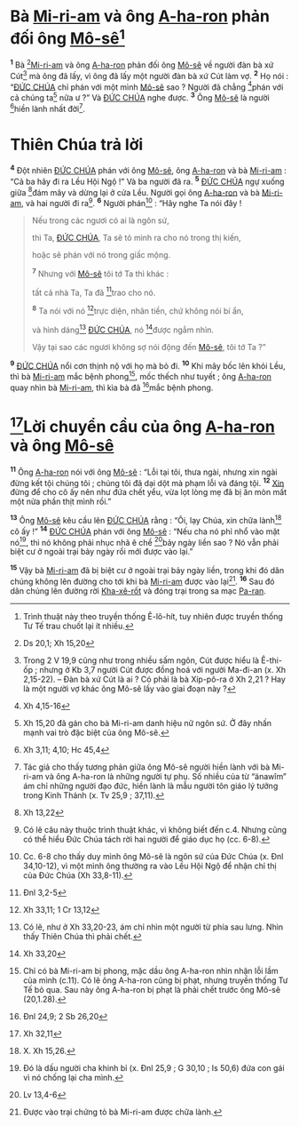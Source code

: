 # Bà [Mi-ri-am]() và ông [A-ha-ron]() phản đối ông [Mô-sê]()[^1-0160e8fc-c9df-4cc3-96d8-fb6b9fe8a35b]

<sup><b>1</b></sup> Bà [^1@-0160e8fc-c9df-4cc3-96d8-fb6b9fe8a35b][Mi-ri-am]() và ông [A-ha-ron]() phản đối ông [Mô-sê]() về người đàn bà xứ Cút[^2-0160e8fc-c9df-4cc3-96d8-fb6b9fe8a35b] mà ông đã lấy, vì ông đã lấy một người đàn bà xứ Cút làm vợ. <sup><b>2</b></sup> Họ nói : “[ĐỨC CHÚA]() chỉ phán với một mình [Mô-sê]() sao ? Người đã chẳng [^2@-0160e8fc-c9df-4cc3-96d8-fb6b9fe8a35b]phán với cả chúng ta[^3-0160e8fc-c9df-4cc3-96d8-fb6b9fe8a35b] nữa ư ?” Và [ĐỨC CHÚA]() nghe được. <sup><b>3</b></sup> Ông [Mô-sê]() là người [^3@-0160e8fc-c9df-4cc3-96d8-fb6b9fe8a35b]hiền lành nhất đời[^4-0160e8fc-c9df-4cc3-96d8-fb6b9fe8a35b].

# Thiên Chúa trả lời

<sup><b>4</b></sup> Đột nhiên [ĐỨC CHÚA]() phán với ông [Mô-sê](), ông [A-ha-ron]() và bà [Mi-ri-am]() : “Cả ba hãy đi ra Lều Hội Ngộ !” Và ba người đã ra. <sup><b>5</b></sup> [ĐỨC CHÚA]() ngự xuống giữa [^4@-0160e8fc-c9df-4cc3-96d8-fb6b9fe8a35b]đám mây và dừng lại ở cửa Lều. Người gọi ông [A-ha-ron]() và bà [Mi-ri-am](), và hai người đi ra[^5-0160e8fc-c9df-4cc3-96d8-fb6b9fe8a35b]. <sup><b>6</b></sup> Người phán[^6-0160e8fc-c9df-4cc3-96d8-fb6b9fe8a35b] : “Hãy nghe Ta nói đây !

> Nếu trong các ngươi có ai là ngôn sứ,
>
> thì Ta, [ĐỨC CHÚA](), Ta sẽ tỏ mình ra cho nó trong thị kiến,
>
> hoặc sẽ phán với nó trong giấc mộng.
>
> <sup><b>7</b></sup> Nhưng với [Mô-sê]() tôi tớ Ta thì khác :
>
> tất cả nhà Ta, Ta đã [^5@-0160e8fc-c9df-4cc3-96d8-fb6b9fe8a35b]trao cho nó.
>
> <sup><b>8</b></sup> Ta nói với nó [^6@-0160e8fc-c9df-4cc3-96d8-fb6b9fe8a35b]trực diện, nhãn tiền, chứ không nói bí ẩn,
>
> và hình dáng[^7-0160e8fc-c9df-4cc3-96d8-fb6b9fe8a35b] [ĐỨC CHÚA](), nó [^7@-0160e8fc-c9df-4cc3-96d8-fb6b9fe8a35b]được ngắm nhìn.
>
> Vậy tại sao các ngươi không sợ nói động đến [Mô-sê](), tôi tớ Ta ?”

<sup><b>9</b></sup> [ĐỨC CHÚA]() nổi cơn thịnh nộ với họ mà bỏ đi. <sup><b>10</b></sup> Khi mây bốc lên khỏi Lều, thì bà [Mi-ri-am]() mắc bệnh phong[^8-0160e8fc-c9df-4cc3-96d8-fb6b9fe8a35b], mốc thếch như tuyết ; ông [A-ha-ron]() quay nhìn bà [Mi-ri-am](), thì kìa bà đã [^8@-0160e8fc-c9df-4cc3-96d8-fb6b9fe8a35b]mắc bệnh phong.

# [^9@-0160e8fc-c9df-4cc3-96d8-fb6b9fe8a35b]Lời chuyển cầu của ông [A-ha-ron]() và ông [Mô-sê]()

<sup><b>11</b></sup> Ông [A-ha-ron]() nói với ông [Mô-sê]() : “Lỗi tại tôi, thưa ngài, nhưng xin ngài đừng kết tội chúng tôi ; chúng tôi đã dại dột mà phạm lỗi và đáng tội. <sup><b>12</b></sup> [Xin]() đừng để cho cô ấy nên như đứa chết yểu, vừa lọt lòng mẹ đã bị ăn mòn mất một nửa phần thịt mình rồi.”

<sup><b>13</b></sup> Ông [Mô-sê]() kêu cầu lên [ĐỨC CHÚA]() rằng : “Ôi, lạy Chúa, xin chữa lành[^9-0160e8fc-c9df-4cc3-96d8-fb6b9fe8a35b] cô ấy !” <sup><b>14</b></sup> [ĐỨC CHÚA]() phán với ông [Mô-sê]() : “Nếu cha nó phỉ nhổ vào mặt nó[^10-0160e8fc-c9df-4cc3-96d8-fb6b9fe8a35b], thì nó không phải nhục nhã ê chề [^10@-0160e8fc-c9df-4cc3-96d8-fb6b9fe8a35b]bảy ngày liền sao ? Nó vẫn phải biệt cư ở ngoài trại bảy ngày rồi mới được vào lại.”

<sup><b>15</b></sup> Vậy bà [Mi-ri-am]() đã bị biệt cư ở ngoài trại bảy ngày liền, trong khi đó dân chúng không lên đường cho tới khi bà [Mi-ri-am]() được vào lại[^11-0160e8fc-c9df-4cc3-96d8-fb6b9fe8a35b]. <sup><b>16</b></sup> Sau đó dân chúng lên đường rời [Kha-xê-rốt]() và đóng trại trong sa mạc [Pa-ran]().

[^1-0160e8fc-c9df-4cc3-96d8-fb6b9fe8a35b]: Trình thuật này theo truyền thống Ê-lô-hít, tuy nhiên được truyền thống Tư Tế trau chuốt lại ít nhiều.

[^2-0160e8fc-c9df-4cc3-96d8-fb6b9fe8a35b]: Trong 2 V 19,9 cũng như trong nhiều sấm ngôn, Cút được hiểu là Ê-thi-ốp ; nhưng ở Kb 3,7 người Cút được đồng hoá với người Ma-đi-an (x. Xh 2,15-22). – Đàn bà xứ Cút là ai ? Có phải là bà Xíp-pô-ra ở Xh 2,21 ? Hay là một người vợ khác ông Mô-sê lấy vào giai đoạn này ?

[^3-0160e8fc-c9df-4cc3-96d8-fb6b9fe8a35b]: Xh 15,20 đã gán cho bà Mi-ri-am danh hiệu nữ ngôn sứ. Ở đây nhấn mạnh vai trò đặc biệt của ông Mô-sê.

[^4-0160e8fc-c9df-4cc3-96d8-fb6b9fe8a35b]: Tác giả cho thấy tương phản giữa ông Mô-sê người hiền lành với bà Mi-ri-am và ông A-ha-ron là những người tự phụ. Số nhiều của từ “änawîm” ám chỉ những người đạo đức, hiền lành là mẫu người tôn giáo lý tưởng trong Kinh Thánh (x. Tv 25,9 ; 37,11).

[^5-0160e8fc-c9df-4cc3-96d8-fb6b9fe8a35b]: Có lẽ câu này thuộc trình thuật khác, vì không biết đến c.4. Nhưng cũng có thể hiểu Đức Chúa tách rời hai người để giáo dục họ (cc. 6-8).

[^6-0160e8fc-c9df-4cc3-96d8-fb6b9fe8a35b]: Cc. 6-8 cho thấy duy mình ông Mô-sê là ngôn sứ của Đức Chúa (x. Đnl 34,10-12), vì một mình ông thường ra vào Lều Hội Ngộ để nhận chỉ thị của Đức Chúa (Xh 33,8-11).

[^7-0160e8fc-c9df-4cc3-96d8-fb6b9fe8a35b]: Có lẽ, như ở Xh 33,20-23, ám chỉ nhìn một người từ phía sau lưng. Nhìn thấy Thiên Chúa thì phải chết.

[^8-0160e8fc-c9df-4cc3-96d8-fb6b9fe8a35b]: Chỉ có bà Mi-ri-am bị phong, mặc dầu ông A-ha-ron nhìn nhận lỗi lầm của mình (c.11). Có lẽ ông A-ha-ron cũng bị phạt, nhưng truyền thống Tư Tế bỏ qua. Sau này ông A-ha-ron bị phạt là phải chết trước ông Mô-sê (20,1.28).

[^9-0160e8fc-c9df-4cc3-96d8-fb6b9fe8a35b]: X. Xh 15,26.

[^10-0160e8fc-c9df-4cc3-96d8-fb6b9fe8a35b]: Đó là dấu người cha khinh bỉ (x. Đnl 25,9 ; G 30,10 ; Is 50,6) đứa con gái vì nó chống lại cha mình.

[^11-0160e8fc-c9df-4cc3-96d8-fb6b9fe8a35b]: Được vào trại chứng tỏ bà Mi-ri-am được chữa lành.

[^1@-0160e8fc-c9df-4cc3-96d8-fb6b9fe8a35b]: Ds 20,1; Xh 15,20

[^2@-0160e8fc-c9df-4cc3-96d8-fb6b9fe8a35b]: Xh 4,15-16

[^3@-0160e8fc-c9df-4cc3-96d8-fb6b9fe8a35b]: Xh 3,11; 4,10; Hc 45,4

[^4@-0160e8fc-c9df-4cc3-96d8-fb6b9fe8a35b]: Xh 13,22

[^5@-0160e8fc-c9df-4cc3-96d8-fb6b9fe8a35b]: Đnl 3,2-5

[^6@-0160e8fc-c9df-4cc3-96d8-fb6b9fe8a35b]: Xh 33,11; 1 Cr 13,12

[^7@-0160e8fc-c9df-4cc3-96d8-fb6b9fe8a35b]: Xh 33,20

[^8@-0160e8fc-c9df-4cc3-96d8-fb6b9fe8a35b]: Đnl 24,9; 2 Sb 26,20

[^9@-0160e8fc-c9df-4cc3-96d8-fb6b9fe8a35b]: Xh 32,11

[^10@-0160e8fc-c9df-4cc3-96d8-fb6b9fe8a35b]: Lv 13,4-6
